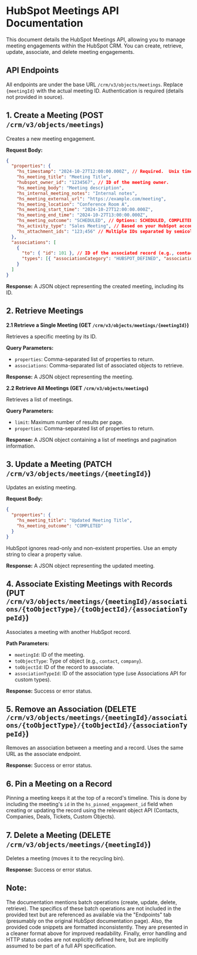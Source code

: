 # HubSpot Meetings API Documentation

This document details the HubSpot Meetings API, allowing you to manage meeting engagements within the HubSpot CRM.  You can create, retrieve, update, associate, and delete meeting engagements.

## API Endpoints

All endpoints are under the base URL `/crm/v3/objects/meetings`.  Replace `{meetingId}` with the actual meeting ID.  Authentication is required (details not provided in source).


##  1. Create a Meeting (POST `/crm/v3/objects/meetings`)

Creates a new meeting engagement.

**Request Body:**

```json
{
  "properties": {
    "hs_timestamp": "2024-10-27T12:00:00.000Z", // Required.  Unix timestamp (milliseconds) or UTC format. Defaults to hs_meeting_start_time if missing.
    "hs_meeting_title": "Meeting Title",
    "hubspot_owner_id": "1234567", // ID of the meeting owner.
    "hs_meeting_body": "Meeting description",
    "hs_internal_meeting_notes": "Internal notes",
    "hs_meeting_external_url": "https://example.com/meeting",
    "hs_meeting_location": "Conference Room A",
    "hs_meeting_start_time": "2024-10-27T12:00:00.000Z",
    "hs_meeting_end_time": "2024-10-27T13:00:00.000Z",
    "hs_meeting_outcome": "SCHEDULED", // Options: SCHEDULED, COMPLETED, RESCHEDULED, NO SHOW, CANCELED
    "hs_activity_type": "Sales Meeting", // Based on your HubSpot account's meeting types.
    "hs_attachment_ids": "123;456" // Multiple IDs separated by semicolons.
  },
  "associations": [
    {
      "to": { "id": 101 }, // ID of the associated record (e.g., contact ID).
      "types": [{ "associationCategory": "HUBSPOT_DEFINED", "associationTypeId": 200 }] // Association type.  See default IDs or use Associations API for custom types.
    }
  ]
}
```

**Response:**  A JSON object representing the created meeting, including its ID.


## 2. Retrieve Meetings

**2.1 Retrieve a Single Meeting (GET `/crm/v3/objects/meetings/{meetingId}`)**

Retrieves a specific meeting by its ID.

**Query Parameters:**

* `properties`: Comma-separated list of properties to return.
* `associations`: Comma-separated list of associated objects to retrieve.

**Response:** A JSON object representing the meeting.


**2.2 Retrieve All Meetings (GET `/crm/v3/objects/meetings`)**

Retrieves a list of meetings.

**Query Parameters:**

* `limit`: Maximum number of results per page.
* `properties`: Comma-separated list of properties to return.

**Response:** A JSON object containing a list of meetings and pagination information.


## 3. Update a Meeting (PATCH `/crm/v3/objects/meetings/{meetingId}`)

Updates an existing meeting.

**Request Body:**

```json
{
  "properties": {
    "hs_meeting_title": "Updated Meeting Title",
    "hs_meeting_outcome": "COMPLETED"
  }
}
```

HubSpot ignores read-only and non-existent properties.  Use an empty string to clear a property value.

**Response:** A JSON object representing the updated meeting.


## 4. Associate Existing Meetings with Records (PUT `/crm/v3/objects/meetings/{meetingId}/associations/{toObjectType}/{toObjectId}/{associationTypeId}`)

Associates a meeting with another HubSpot record.

**Path Parameters:**

* `meetingId`: ID of the meeting.
* `toObjectType`: Type of object (e.g., `contact`, `company`).
* `toObjectId`: ID of the record to associate.
* `associationTypeId`: ID of the association type (use Associations API for custom types).

**Response:**  Success or error status.


## 5. Remove an Association (DELETE `/crm/v3/objects/meetings/{meetingId}/associations/{toObjectType}/{toObjectId}/{associationTypeId}`)

Removes an association between a meeting and a record.  Uses the same URL as the associate endpoint.

**Response:** Success or error status.


## 6. Pin a Meeting on a Record

Pinning a meeting keeps it at the top of a record's timeline.  This is done by including the meeting's `id` in the `hs_pinned_engagement_id` field when creating or updating the record using the relevant object API (Contacts, Companies, Deals, Tickets, Custom Objects).


## 7. Delete a Meeting (DELETE `/crm/v3/objects/meetings/{meetingId}`)

Deletes a meeting (moves it to the recycling bin).

**Response:** Success or error status.


## Note:

The documentation mentions batch operations (create, update, delete, retrieve).  The specifics of these batch operations are not included in the provided text but are referenced as available via the "Endpoints" tab (presumably on the original HubSpot documentation page).  Also, the provided code snippets are formatted inconsistently.  They are presented in a cleaner format above for improved readability.  Finally, error handling and HTTP status codes are not explicitly defined here, but are implicitly assumed to be part of a full API specification.
